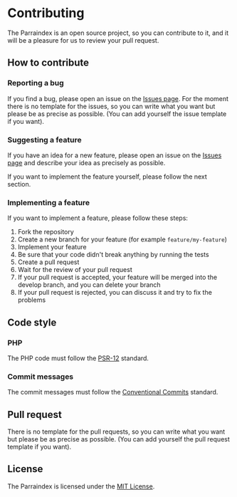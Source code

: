 # Contributing

The Parraindex is an open source project, so you can contribute to it, and it will be a pleasure for us to review
your pull request.

## How to contribute

### Reporting a bug

If you find a bug, please open an issue on the [Issues page](https://github.com/LukaMrt/Parraindex/issues).
For the moment there is no template for the issues, so you can write what you want but please be as precise as possible.
(You can add yourself the issue template if you want).

### Suggesting a feature

If you have an idea for a new feature, please open an issue on the
[Issues page](https://github.com/LukaMrt/Parraindex/issues) and describe your idea as precisely as possible.

If you want to implement the feature yourself, please follow the next section.

### Implementing a feature

If you want to implement a feature, please follow these steps:

1. Fork the repository
2. Create a new branch for your feature (for example `feature/my-feature`)
3. Implement your feature
4. Be sure that your code didn't break anything by running the tests
5. Create a pull request
6. Wait for the review of your pull request
7. If your pull request is accepted, your feature will be merged into the develop branch, and you can delete your branch
8. If your pull request is rejected, you can discuss it and try to fix the problems

## Code style

### PHP

The PHP code must follow the [PSR-12](https://www.php-fig.org/psr/psr-12/) standard.

### Commit messages

The commit messages must follow the [Conventional Commits](https://www.conventionalcommits.org/en/v1.0.0/) standard.

## Pull request

There is no template for the pull requests, so you can write what you want but please be as precise as possible.
(You can add yourself the pull request template if you want).

## License

The Parraindex is licensed under the [MIT License](LICENSE).
